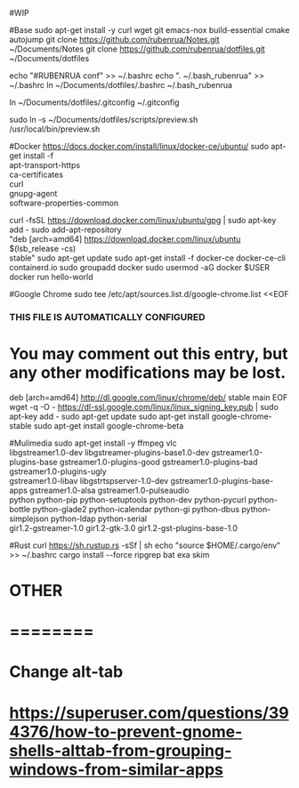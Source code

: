 #WIP

#Base
sudo apt-get install -y curl wget git emacs-nox build-essential cmake autojump
git clone https://github.com/rubenrua/Notes.git ~/Documents/Notes
git clone https://github.com/rubenrua/dotfiles.git ~/Documents/dotfiles

echo "#RUBENRUA conf" >> ~/.bashrc
echo ". ~/.bash_rubenrua" >> ~/.bashrc
ln ~/Documents/dotfiles/.bashrc ~/.bash_rubenrua

ln ~/Documents/dotfiles/.gitconfig ~/.gitconfig

sudo ln -s ~/Documents/dotfiles/scripts/preview.sh /usr/local/bin/preview.sh


#Docker https://docs.docker.com/install/linux/docker-ce/ubuntu/
sudo apt-get install -f \
    apt-transport-https \
    ca-certificates \
    curl \
    gnupg-agent \
    software-properties-common

curl -fsSL https://download.docker.com/linux/ubuntu/gpg | sudo apt-key add -
sudo add-apt-repository \
   "deb [arch=amd64] https://download.docker.com/linux/ubuntu \
   $(lsb_release -cs) \
   stable"
sudo apt-get update
sudo apt-get install -f docker-ce docker-ce-cli containerd.io
sudo groupadd docker
sudo usermod -aG docker $USER
docker run hello-world

#Google Chrome
sudo tee /etc/apt/sources.list.d/google-chrome.list <<EOF
### THIS FILE IS AUTOMATICALLY CONFIGURED ###
# You may comment out this entry, but any other modifications may be lost.
deb [arch=amd64] http://dl.google.com/linux/chrome/deb/ stable main
EOF
wget -q -O - https://dl-ssl.google.com/linux/linux_signing_key.pub | sudo apt-key add -
sudo apt-get update
sudo apt-get install google-chrome-stable
sudo apt-get install google-chrome-beta

#Mulimedia
sudo apt-get install -y ffmpeg vlc \
     libgstreamer1.0-dev libgstreamer-plugins-base1.0-dev gstreamer1.0-plugins-base gstreamer1.0-plugins-good gstreamer1.0-plugins-bad gstreamer1.0-plugins-ugly \
     gstreamer1.0-libav libgstrtspserver-1.0-dev gstreamer1.0-plugins-base-apps gstreamer1.0-alsa gstreamer1.0-pulseaudio \
     python python-pip python-setuptools python-dev python-pycurl python-bottle python-glade2 python-icalendar python-gi python-dbus python-simplejson python-ldap python-serial \
     gir1.2-gstreamer-1.0 gir1.2-gtk-3.0 gir1.2-gst-plugins-base-1.0


#Rust
curl https://sh.rustup.rs -sSf | sh
echo "source $HOME/.cargo/env" >> ~/.bashrc
cargo install --force ripgrep bat exa skim


# OTHER
# ========
# Change alt-tab
# https://superuser.com/questions/394376/how-to-prevent-gnome-shells-alttab-from-grouping-windows-from-similar-apps